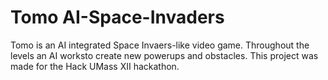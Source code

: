 # Tomo AI-Space-Invaders
Tomo is an AI integrated Space Invaers-like video game. Throughout the levels an AI worksto create new powerups and obstacles. This project was made for the Hack UMass XII hackathon.
